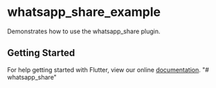 # whatsapp_share_example

Demonstrates how to use the whatsapp_share plugin.

## Getting Started

For help getting started with Flutter, view our online
[documentation](https://flutter.io/).
"# whatsapp_share" 
